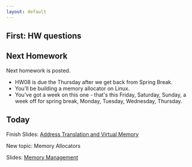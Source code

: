 ```yaml
---
layout: default
---
```


## First: HW questions

## Next Homework

Next homework is posted. 

 - HW08 is due the Thursday after we get back from Spring Break.
 - You'll be building a memory allocator on Linux.
 - You've got a week on this one - that's this Friday, Saturday, Sunday, a week
   off for spring break, Monday, Tuesday, Wednesday, Thursday.

## Today 

Finish Slides: [Address Translation and Virtual
Memory](http://ccs.neu.edu/home/ntuck/courses/2015/01/cs5600/slides/7_Virtual_Memory.pptx)

New topic: Memory Allocators

Slides: [Memory Management](http://ccs.neu.edu/home/ntuck/courses/2015/01/cs5600/slides/8_Free_Space_and_GC.pptx)
 


